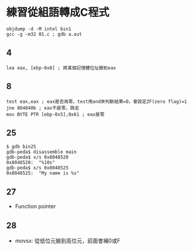 # 練習從組語轉成C程式

```
objdump -d -M intel bin1
gcc -g -m32 01.c ; gdb a.out
```

## 4

```
lea eax, [ebp-0x8] ; 將某個記憶體位址搬到eax
```

## 8

```
test eax,eax ; eax是否為零。test用and來判斷結果=0，會設定ZF(zero flag)=1
jne 804840b ; eax不是零，跳走
mov BYTE PTR [ebp-0x5],0x61 ; eax是零
```

## 25

```
$ gdb bin25
gdb-peda$ disassemble main
gdb-peda$ x/s 0x8048520
0x8048520:	"%10s"
gdb-peda$ x/s 0x8048525
0x8048525:	"My name is %s"
```

## 27

- Function pointer

## 28

- movsx: 從低位元搬到高位元，前面會補0或F
